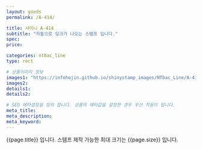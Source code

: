 ```yaml
---
layout: goods
permalink: /A-414/

title: 샤이니 A-414
subtitle: "자동으로 잉크가 나오는 스템프 입니다."
spec: 
price: 

categories: ntbac_line
type: rect

# 상품이미지 정보
images1: "https://infohojin.github.io/shinystamp_images/NTbac_Line/A-414/A-414_1.jpg"
images2:
details1:
details2:    

# SEO 메타설정을 정의 합니다. 상품의 메타값을 설정한 경우 우선 적용이 됩니다.
meta_title: 
meta_description:
meta_keyword:
---
```


{{page.title}} 입니다. 스템프 제작 가능한 최대 크기는 {{page.size}} 입니다.